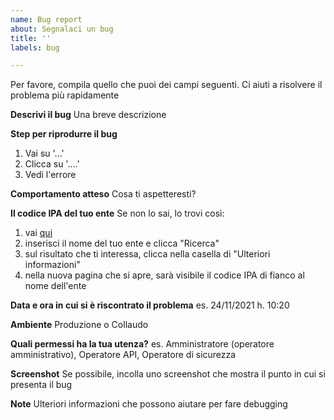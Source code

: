 ```yaml
---
name: Bug report
about: Segnalaci un bug
title: ''
labels: bug

---
```


Per favore, compila quello che puoi dei campi seguenti. Ci aiuti a risolvere il problema più rapidamente

**Descrivi il bug**
Una breve descrizione

**Step per riprodurre il bug**
1. Vai su '...'
2. Clicca su '....'
3. Vedi l'errore

**Comportamento atteso**
Cosa ti aspetteresti?

**Il codice IPA del tuo ente**
Se non lo sai, lo trovi così: 
1. vai [qui](https://www.indicepa.gov.it/ipa-portale/consultazione/indirizzo-sede/ricerca-ente)
2. inserisci il nome del tuo ente e clicca "Ricerca"
3. sul risultato che ti interessa, clicca nella casella di "Ulteriori informazioni"
4. nella nuova pagina che si apre, sarà visibile il codice IPA di fianco al nome dell'ente

**Data e ora in cui si è riscontrato il problema**
es. 24/11/2021 h. 10:20

**Ambiente**
Produzione o Collaudo

**Quali permessi ha la tua utenza?**
es. Amministratore (operatore amministrativo), Operatore API, Operatore di sicurezza

**Screenshot**
Se possibile, incolla uno screenshot che mostra il punto in cui si presenta il bug

**Note**
Ulteriori informazioni che possono aiutare per fare debugging
